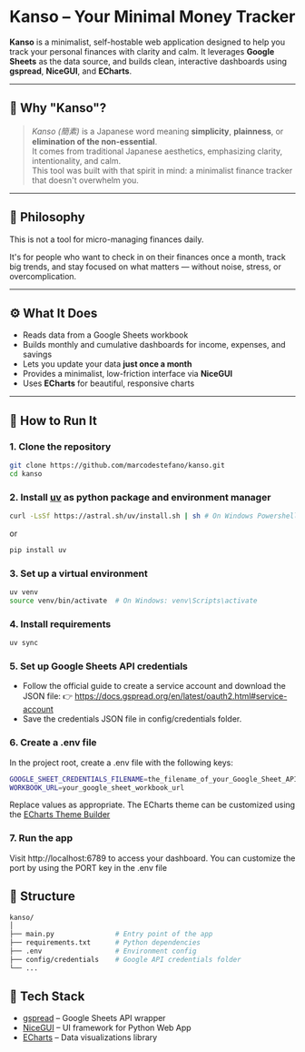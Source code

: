 # Kanso – Your Minimal Money Tracker

**Kanso** is a minimalist, self-hostable web application designed to help you track your personal finances with clarity and calm. It leverages **Google Sheets** as the data source, and builds clean, interactive dashboards using **gspread**, **NiceGUI**, and **ECharts**.

---

## 🌱 Why "Kanso"?

> *Kanso (簡素)* is a Japanese word meaning **simplicity**, **plainness**, or **elimination of the non-essential**.  
> It comes from traditional Japanese aesthetics, emphasizing clarity, intentionality, and calm.  
> This tool was built with that spirit in mind: a minimalist finance tracker that doesn't overwhelm you.

---

## 🧘 Philosophy

This is not a tool for micro-managing finances daily.

It's for people who want to check in on their finances once a month, track big trends, and stay focused on what matters — without noise, stress, or overcomplication.

---

## ⚙️ What It Does

- Reads data from a Google Sheets workbook
- Builds monthly and cumulative dashboards for income, expenses, and savings
- Lets you update your data **just once a month**
- Provides a minimalist, low-friction interface via **NiceGUI**
- Uses **ECharts** for beautiful, responsive charts

---

## 🚀 How to Run It

### 1. Clone the repository

```bash
git clone https://github.com/marcodestefano/kanso.git
cd kanso
```

### 2. Install [uv](https://docs.astral.sh/uv/) as python package and environment manager
```bash
curl -LsSf https://astral.sh/uv/install.sh | sh # On Windows Powershell: powershell -ExecutionPolicy ByPass -c "irm https://astral.sh/uv/install.ps1 | iex"
```

or
```bash
pip install uv
```

### 3. Set up a virtual environment
```bash
uv venv
source venv/bin/activate  # On Windows: venv\Scripts\activate
```

### 4. Install requirements
```bash
uv sync
```

### 5. Set up Google Sheets API credentials

- Follow the official guide to create a service account and download the JSON file:
👉 https://docs.gspread.org/en/latest/oauth2.html#service-account 
- Save the credentials JSON file in config/credentials folder.

### 6. Create a .env file

In the project root, create a .env file with the following keys:

```bash
GOOGLE_SHEET_CREDENTIALS_FILENAME=the_filename_of_your_Google_Sheet_API_credentials
WORKBOOK_URL=your_google_sheet_workbook_url 
```

Replace values as appropriate. The ECharts theme can be customized using the [ECharts Theme Builder](https://echarts.apache.org/en/theme-builder.html)

### 7. Run the app

Visit http://localhost:6789 to access your dashboard. You can customize the port by using the PORT key in the .env file

## 📂 Structure

```bash
kanso/
│
├── main.py               # Entry point of the app
├── requirements.txt      # Python dependencies
├── .env                  # Environment config
├── config/credentials    # Google API credentials folder
└── ...
```

## 🧩 Tech Stack

- [gspread](https://github.com/burnash/gspread) – Google Sheets API wrapper
- [NiceGUI](https://nicegui.io) – UI framework for Python Web App
- [ECharts](https://echarts.apache.org/en/index.html) – Data visualizations library
